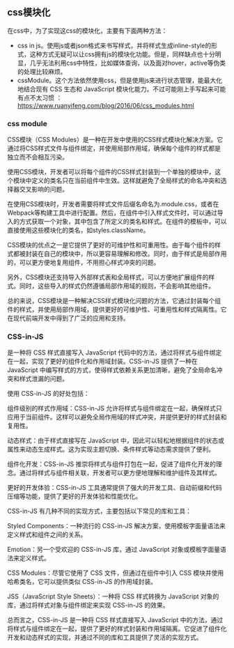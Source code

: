 ## css模块化
在css中，为了实现这css的模块化，主要有下面两种方法：

- css in js。使用js或者json格式来书写样式，并将样式生成inline-style的形式，这种方式无疑可以让css拥有js的模块化功能。但是，同样缺点也十分明显，几乎无法利用css中特性，比如媒体查询，以及面对hover，active等伪类的处理比较麻烦。
- cssModule。这个方法依然使用css，但是使用js来进行状态管理，能最大化地结合现有 CSS 生态和 JavaScript 模块化能力。不过可能刚上手写起来可能有点不太习惯   ： https://www.ruanyifeng.com/blog/2016/06/css_modules.html


### css module

CSS模块（CSS Modules）是一种在开发中使用的CSS样式模块化解决方案。它通过将CSS样式文件与组件绑定，并使用局部作用域，确保每个组件的样式都是独立而不会相互污染。

使用CSS模块，开发者可以将每个组件的CSS样式封装到一个单独的模块中，这个模块中定义的类名只在当前组件中生效。这样就避免了全局样式的命名冲突和选择器交叉影响的问题。

在使用CSS模块时，开发者需要将样式文件后缀名命名为.module.css，或者在Webpack等构建工具中进行配置。然后，在组件中引入样式文件时，可以通过导入的方式获取一个对象，其中包含了所定义的类名和样式。在组件的模板中，可以直接使用这些模块化的类名，如styles.className。

CSS模块的优点之一是它提供了更好的可维护性和可重用性。由于每个组件的样式都被封装在自己的模块中，所以更容易理解和修改。同时，由于样式是局部作用的，可以更方便地复用组件，不用担心样式冲突的问题。

另外，CSS模块还支持导入外部样式表和全局样式，可以方便地扩展组件的样式。同时，这些导入的样式仍然遵循局部作用域的规则，不会影响其他组件。

总的来说，CSS模块是一种解决CSS样式模块化问题的方法，它通过封装每个组件的样式，并使用局部作用域，提供更好的可维护性、可重用性和样式隔离性。它在现代前端开发中得到了广泛的应用和支持。

### CSS-in-JS 

是一种将 CSS 样式直接写入 JavaScript 代码中的方法，通过将样式与组件绑定在一起，实现了更好的组件化和作用域封装。CSS-in-JS 提供了一种在 JavaScript 中编写样式的方式，使得样式依赖关系更加清晰，避免了全局命名冲突和样式泄漏的问题。

使用 CSS-in-JS 的好处包括：

组件级别的样式作用域：CSS-in-JS 允许将样式与组件绑定在一起，确保样式只应用于当前组件。这样可以避免全局作用域的样式冲突，并提供更好的样式封装和复用性。

动态样式：由于样式直接写在 JavaScript 中，因此可以轻松地根据组件的状态或属性来动态生成样式。这为实现主题切换、条件样式等动态需求提供了便利。

组件化开发：CSS-in-JS 推崇将样式与组件打包在一起，促进了组件化开发的理念。通过将样式与组件相关联，开发者可以更方便地理解和维护组件及其样式。

更好的开发体验：CSS-in-JS 工具通常提供了强大的开发工具、自动前缀和代码压缩等功能，提供了更好的开发体验和性能优化。

CSS-in-JS 有几种不同的实现方式，主要包括以下常见的库和工具：

Styled Components：一种流行的 CSS-in-JS 解决方案，使用模板字面量语法来定义样式和组件之间的关系。

Emotion：另一个受欢迎的 CSS-in-JS 库，通过 JavaScript 对象或模板字面量语法来定义样式。

CSS Modules：尽管它使用了 CSS 文件，但通过在组件中引入 CSS 模块并使用哈希类名，它可以提供类似 CSS-in-JS 的作用域封装。

JSS（JavaScript Style Sheets）：一种将 CSS 样式转换为 JavaScript 对象的库，通过将样式对象与组件绑定来实现 CSS-in-JS 的效果。

总而言之，CSS-in-JS 是一种将 CSS 样式直接写入 JavaScript 中的方法，通过将样式与组件绑定在一起，提供了更好的样式封装和作用域隔离。它促进了组件化开发和动态样式的实现，并通过不同的库和工具提供了灵活的实现方式。